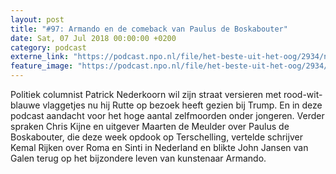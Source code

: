```yaml
---
layout: post
title: "#97: Armando en de comeback van Paulus de Boskabouter"
date: Sat, 07 Jul 2018 00:00:00 +0200
category: podcast
externe_link: "https://podcast.npo.nl/file/het-beste-uit-het-oog/2934/nporadio1_het-beste-uit-het-oog_20180707_97-armando-en-de-comeback-van-paulus-de-boskabouter.mp3"
feature_image: "https://podcast.npo.nl/file/het-beste-uit-het-oog/2934/nporadio1_het-beste-uit-het-oog_20180707_97-armando-en-de-comeback-van-paulus-de-boskabouter.mp3"
---
```


Politiek columnist Patrick Nederkoorn wil zijn straat versieren met rood-wit-blauwe vlaggetjes nu hij Rutte op bezoek heeft gezien bij Trump. En in deze podcast aandacht voor het hoge aantal zelfmoorden onder jongeren. Verder spraken Chris Kijne en uitgever Maarten de Meulder over Paulus de Boskabouter, die deze week opdook op Terschelling, vertelde schrijver Kemal Rijken over Roma en Sinti in Nederland en blikte John Jansen van Galen terug op het bijzondere leven van kunstenaar Armando.
